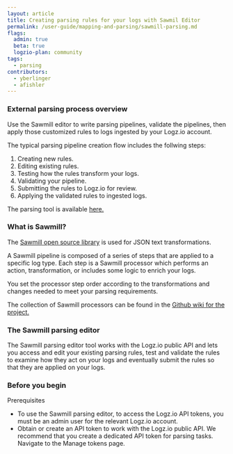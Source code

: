 ```yaml
---
layout: article
title: Creating parsing rules for your logs with Sawmil Editor
permalink: /user-guide/mapping-and-parsing/sawmill-parsing.md
flags:
  admin: true
  beta: true
  logzio-plan: community
tags:
  - parsing
contributors:
  - yberlinger
  - afishler
---
```


### External parsing process overview

Use the Sawmill editor to write parsing pipelines, validate the pipelines, then apply those customized rules to logs ingested by your Logz.io account.  

The typical parsing pipeline creation flow includes the follwing steps:  
1. Creating new rules.
2. Editing existing rules.
3. Testing how the rules transform your logs. 
4. Validating your pipeline.
5. Submitting the rules to Logz.io for review.
6. Applying the validated rules to ingested logs. 

The parsing tool is available [here.](https://sawmill-logz.herokuapp.com/)

### What is Sawmill?

The [Sawmill open source library](https://github.com/logzio/sawmill) is used for JSON text transformations. 

A Sawmill pipeline is composed of a series of steps that are applied to a specific log type. Each step is a Sawmill processor which performs an action, transformation, or includes some logic to enrich your logs.

You set the processor step order according to the transformations and changes needed to meet your parsing requirements.

The collection of Sawmill processors can be found in the [Github wiki for the project.](https://github.com/logzio/sawmill/wiki)  

### The Sawmill parsing editor

The Sawmill parsing editor tool works with the Logz.io public API and lets you
access and edit your existing parsing rules, test and validate the rules to examine how they act on your logs and eventually submit the rules so that they are applied on your logs.

### Before you begin

Prerequisites

- To use the Sawmill parsing editor, to access the Logz.io API tokens, you must be an admin user for the relevant Logz.io account.
- Obtain or create an API token to work with the Logz.io public API. We recommend that you create a dedicated API token for parsing tasks. Navigate to the Manage tokens page. <!-- add the relevant link or include snippet --->